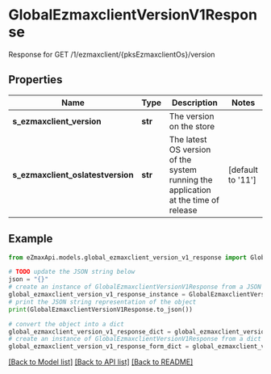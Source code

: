 # GlobalEzmaxclientVersionV1Response

Response for GET /1/ezmaxclient/{pksEzmaxclientOs}/version

## Properties

Name | Type | Description | Notes
------------ | ------------- | ------------- | -------------
**s_ezmaxclient_version** | **str** | The version on the store | 
**s_ezmaxclient_oslatestversion** | **str** | The latest OS version of the system running the application at the time of release | [default to '11']

## Example

```python
from eZmaxApi.models.global_ezmaxclient_version_v1_response import GlobalEzmaxclientVersionV1Response

# TODO update the JSON string below
json = "{}"
# create an instance of GlobalEzmaxclientVersionV1Response from a JSON string
global_ezmaxclient_version_v1_response_instance = GlobalEzmaxclientVersionV1Response.from_json(json)
# print the JSON string representation of the object
print(GlobalEzmaxclientVersionV1Response.to_json())

# convert the object into a dict
global_ezmaxclient_version_v1_response_dict = global_ezmaxclient_version_v1_response_instance.to_dict()
# create an instance of GlobalEzmaxclientVersionV1Response from a dict
global_ezmaxclient_version_v1_response_form_dict = global_ezmaxclient_version_v1_response.from_dict(global_ezmaxclient_version_v1_response_dict)
```
[[Back to Model list]](../README.md#documentation-for-models) [[Back to API list]](../README.md#documentation-for-api-endpoints) [[Back to README]](../README.md)


